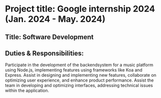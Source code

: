 # Project title: Google internship 2024 (Jan. 2024 - May. 2024)


## Title: Software Development

## Duties & Responsibilities:
Participate in the development of the backendsystem for a music platform using Node.js, implementing features using frameworks like Koa and Express.
Assist in designing and implementing new features, collaborate on optimizing user experience, and enhance product performance.
Assist the team in developing and optimizing interfaces, addressing technical issues within the application.

